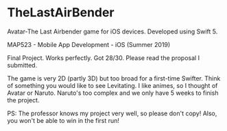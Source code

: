 # TheLastAirBender
Avatar-The Last Airbender game for iOS devices. Developed using Swift 5.

MAP523 - Mobile App Development - iOS (Summer 2019)

Final Project. Works perfectly. Got 28/30.
Please read the proposal I submitted.

The game is very 2D (partly 3D) but too broad for a first-time Swifter.
Think of something you would like to see Levitating.
I like animes, so I thought of Avatar or Naruto. Naruto's too complex and we only have 5 weeks to finish the project.

PS: The professor knows my project very well, so please don't copy! Also, you won't be able to win in the first run!

